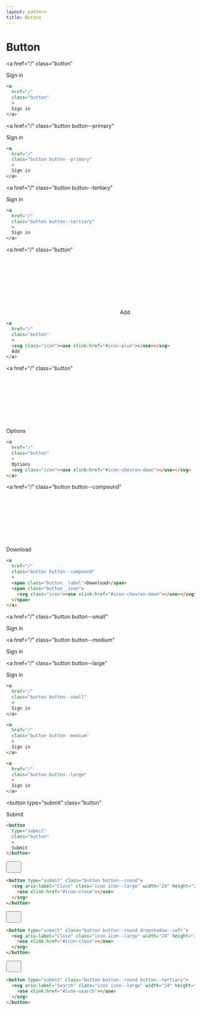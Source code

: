 ```yaml
---
layout: pattern
title: Button
---
```


<h1>Button</h1>

<div class="components-preview">

<a
  href="/"
  class="button"
  >
  Sign in
</a>

</div>

<div class="components-code" markdown="1">

```html
<a
  href="/"
  class="button"
  >
  Sign in
</a>
```

</div>

<div class="components-preview">

<a
  href="/"
  class="button button--primary"
  >
  Sign in
</a>

</div>

<div class="components-code" markdown="1">

```html
<a
  href="/"
  class="button button--primary"
  >
  Sign in
</a>
```

</div>

<div class="components-preview">

<a
  href="/"
  class="button button--tertiary"
  >
  Sign in
</a>

</div>

<div class="components-code" markdown="1">

```html
<a
  href="/"
  class="button button--tertiary"
  >
  Sign in
</a>
```

</div>

<div class="components-preview">

<a
  href="/"
  class="button"
  >
  <svg class="icon"><use xlink:href="#icon-plus"></use></svg>
  Add
</a>

</div>

<div class="components-code" markdown="1">

```html
<a
  href="/"
  class="button"
  >
  <svg class="icon"><use xlink:href="#icon-plus"></use></svg>
  Add
</a>
```

</div>

<div class="components-preview">

<a
  href="/"
  class="button"
  >
  Options
  <svg class="icon"><use xlink:href="#icon-chevron-down"></use></svg>
</a>

</div>

<div class="components-code" markdown="1">

```html
<a
  href="/"
  class="button"
  >
  Options
  <svg class="icon"><use xlink:href="#icon-chevron-down"></use></svg>
</a>
```

</div>



<div class="components-preview">

<a
  href="/"
  class="button button--compound"
  >
  <span class="button__label">Download</span>
  <span class="button__icon">
    <svg class="icon"><use xlink:href="#icon-chevron-down"></use></svg>
  </span>
</a>

</div>

<div class="components-code" markdown="1">

```html
<a
  href="/"
  class="button button--compound"
  >
  <span class="button__label">Download</span>
  <span class="button__icon">
    <svg class="icon"><use xlink:href="#icon-chevron-down"></use></svg>
  </span>
</a>
```

</div>



<div class="components-preview">

<a
  href="/"
  class="button button--small"
  >
  Sign in
</a>

<a
  href="/"
  class="button button--medium"
  >
  Sign in
</a>

<a
  href="/"
  class="button button--large"
  >
  Sign in
</a>

</div>

<div class="components-code" markdown="1">

```html
<a
  href="/"
  class="button button--small"
  >
  Sign in
</a>

<a
  href="/"
  class="button button--medium"
  >
  Sign in
</a>

<a
  href="/"
  class="button button--large"
  >
  Sign in
</a>
```

</div>

<div class="components-preview">

<button
  type="submit"
  class="button"
  >
  Submit
</button>

</div>

<div class="components-code" markdown="1">

```html
<button
  type="submit"
  class="button"
  >
  Submit
</button>
```

</div>





<div class="components-preview">

<button type="submit" class="button button--round">
  <svg aria-label="Close" class="icon icon--large" width="24" height="24">
    <use xlink:href="#icon-close"></use>
  </svg>
</button>

</div>

<div class="components-code" markdown="1">

```html
<button type="submit" class="button button--round">
  <svg aria-label="Close" class="icon icon--large" width="24" height="24">
    <use xlink:href="#icon-close"></use>
  </svg>
</button>
```

</div>





<div class="components-preview">

<button type="submit" class="button button--round dropshadow--soft">
  <svg aria-label="Close" class="icon icon--large" width="24" height="24">
    <use xlink:href="#icon-close"></use>
  </svg>
</button>

</div>

<div class="components-code" markdown="1">

```html
<button type="submit" class="button button--round dropshadow--soft">
  <svg aria-label="Close" class="icon icon--large" width="24" height="24">
    <use xlink:href="#icon-close"></use>
  </svg>
</button>
```

</div>



<div class="components-preview">

<button type="submit" class="button button--round button--tertiary">
  <svg aria-label="Search" class="icon icon--large" width="24" height="24">
    <use xlink:href="#icon-search"></use>
  </svg>
</button>

</div>

<div class="components-code" markdown="1">

```html
<button type="submit" class="button button--round button--tertiary">
  <svg aria-label="Search" class="icon icon--large" width="24" height="24">
    <use xlink:href="#icon-search"></use>
  </svg>
</button>
```

</div>


